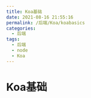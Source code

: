 ```yaml
---
title: Koa基础
date: 2021-08-16 21:55:16
permalink: /后端/Koa/koabasics
categories:
  - 后端
tags:
  - 后端
  - node
  - Koa
---
```

# Koa基础
